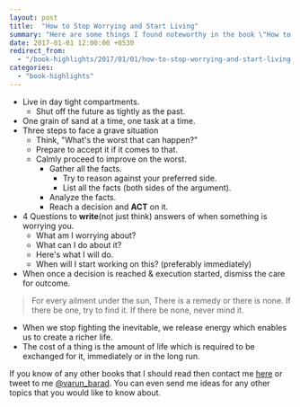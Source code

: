 ```yaml
---
layout: post
title:  "How to Stop Worrying and Start Living"
summary: "Here are some things I found noteworthy in the book \"How to Stop Worrying and Start Living\" by Dale Carnegie."
date: 2017-01-01 12:00:00 +0530
redirect_from:
  - "/book-highlights/2017/01/01/how-to-stop-worrying-and-start-living.html"
categories: 
  - "book-highlights"
---
```


- Live in day tight compartments.
    - Shut off the future as tightly as the past.
- One grain of sand at a time, one task at a time.
- Three steps to face a grave situation
    - Think, "What's the worst that can happen?"
    - Prepare to accept it if it comes to that.
    - Calmly proceed to improve on the worst.
        - Gather all the facts.
            - Try to reason against your preferred side.
            - List all the facts (both sides of the argument).
        - Analyze the facts.
        - Reach a decision and __ACT__ on it.
- 4 Questions to __write__(not just think) answers of when something is worrying you.
    - What am I worrying about?
    - What can I do about it?
    - Here's what I will do.
    - When will I start working on this? (preferably immediately)
- When once a decision is reached & execution started, dismiss the care for outcome.

>  For every ailment under the sun,
>  There is a remedy or there is none.
>  If there be one, try to find it.
>  If there be none, never mind it.

- When we stop fighting the inevitable, we release energy which enables us to create a richer life.
- The cost of a thing is the amount of life which is required to be exchanged for it, immediately or in the long run.

If you know of any other books that I should read then contact me [here][varun-contact] or tweet to me [@varun_barad][varun-twitter]. You can even send me ideas for any other topics that you would like to know about.

[varun-contact]: https://varunbarad.com/contact
[varun-twitter]: https://twitter.com/varun_barad
